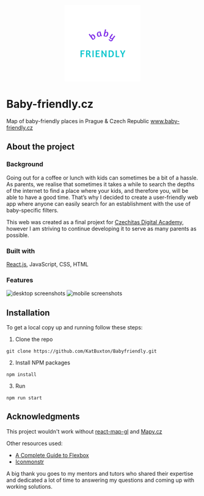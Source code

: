 <p align="center">
<img width="200" src="src/img/logo-square.png"
</p>

# Baby-friendly.cz

Map of baby-friendly places in Prague & Czech Republic www.baby-friendly.cz

## About the project
### Background

Going out for a coffee or lunch with kids can sometimes be a bit of a hassle. As parents, we realise that sometimes it takes a while to search the depths of the internet to find a place where your kids, and therefore you, will be able to have a good time. That’s why I decided to create a user-friendly web app where anyone can easily search for an establishment with the use of baby-specific filters. 

This web was created as a final projext for [Czechitas Digital Academy](https://www.czechitas.cz/kurzy/digitalni-akademie-web), however I am striving to continue developing it to serve as many parents as possible. 

### Built with

[React.js](https://reactjs.org/), JavaScript, CSS, HTML
  
### Features
  
![desktop screenshots](https://user-images.githubusercontent.com/101291722/173179925-bb2f23b0-478c-4b03-b6a3-5c773d84be02.png)
![mobile screenshots](https://user-images.githubusercontent.com/101291722/173179935-6d8ebfd4-ff95-4ec8-b6c6-3eae1b67faac.png)

## Installation

To get a local copy up and running follow these steps:

1. Clone the repo
```
git clone https://github.com/KatBuxton/Babyfriendly.git
```
2. Install NPM packages
```
npm install
```
3. Run
```
npm run start
```


## Acknowledgments

This project wouldn't work without [react-map-gl](https://github.com/visgl/react-map-gl) and [Mapy.cz](https://api.mapy.cz/)

Other resources used:
- [A Complete Guide to Flexbox](https://css-tricks.com/snippets/css/a-guide-to-flexbox/)
- [Iconmonstr](https://iconmonstr.com/)

A big thank you goes to my mentors and tutors who shared their expertise and dedicated a lot of time to answering my questions and coming up with working solutions.  
